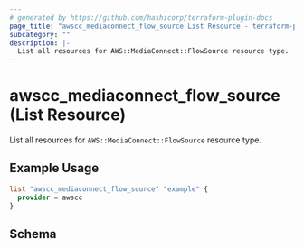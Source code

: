 ```yaml
---
# generated by https://github.com/hashicorp/terraform-plugin-docs
page_title: "awscc_mediaconnect_flow_source List Resource - terraform-provider-awscc"
subcategory: ""
description: |-
  List all resources for AWS::MediaConnect::FlowSource resource type.
---
```


# awscc_mediaconnect_flow_source (List Resource)

List all resources for `AWS::MediaConnect::FlowSource` resource type.

## Example Usage

```terraform
list "awscc_mediaconnect_flow_source" "example" {
  provider = awscc
}
```

<!-- schema generated by tfplugindocs -->
## Schema
